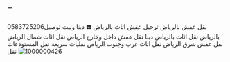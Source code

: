 # -
0583725206نقل عفش بالرياض  ترحيل عفش اثاث بالرياض  ☎️  دينا ونيت توصيل بالرياض نقل اثاث بالرياض  دينا نقل عفش داخل وخارج الرياض نقل اثاث شمال الرياض نقل عفش شرق الرياض نقل اثاث غرب وجنوب الرياض نقليات سريعة  نقل المستودعات  نقل 
![1000000426](https://github.com/user-attachments/assets/efd6e9f3-6805-4b7f-8d60-626617293862)
